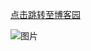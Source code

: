 [点击跳转至博客园](http://www.cnblogs.com/wyhong/)

![图片](https://timgsa.baidu.com/timg?image&quality=80&size=b9999_10000&sec=1559281449440&di=c1e122108c8792b8d1176abab06cc6a1&imgtype=0&src=http%3A%2F%2Fb-ssl.duitang.com%2Fuploads%2Fitem%2F201803%2F02%2F20180302123135_Zu4K2.thumb.224_0.gif)
